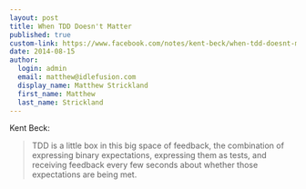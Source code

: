 ```yaml
--- 
layout: post
title: When TDD Doesn't Matter
published: true
custom-link: https://www.facebook.com/notes/kent-beck/when-tdd-doesnt-matter/797644973601702
date: 2014-08-15
author:
  login: admin
  email: matthew@idlefusion.com
  display_name: Matthew Strickland
  first_name: Matthew
  last_name: Strickland
---
```

Kent Beck:

> TDD is a little box in this big space of feedback, the combination of expressing binary expectations, expressing them as tests, and receiving feedback every few seconds about whether those expectations are being met.
